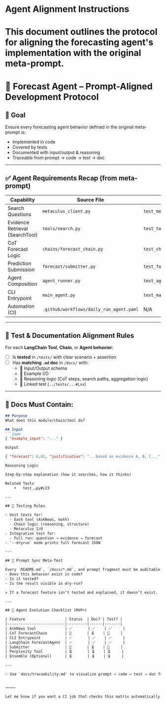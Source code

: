 # Agent Alignment Instructions
# This document outlines the protocol for aligning the forecasting agent's implementation with the original meta-prompt.
# 🧠 Forecast Agent – Prompt-Aligned Development Protocol

## 🎯 Goal

Ensure every forecasting agent behavior defined in the original meta-prompt is:
- Implemented in code
- Covered by tests
- Documented with input/output & reasoning
- Traceable from prompt → code → test → doc

---

## ✅ Agent Requirements Recap (from meta-prompt)

| Capability                | Source File                         | Test File                          | Doc File                            |
|---------------------------|-------------------------------------|------------------------------------|--------------------------------------|
| Search Questions          | `metaculus_client.py`               | `test_metaculus_client.py`         | `/docs/api/metaculus_client.md`     |
| Evidence Retrieval (SearchTool) | `tools/search.py`             | `test_tools/test_search.py`        | `/docs/tools/search.md`             |
| CoT Forecast Logic        | `chains/forecast_chain.py`          | `test_chains/test_forecast_chain.py`| `/docs/chains/forecast_chain.md`    |
| Prediction Submission     | `forecast/submitter.py`             | `test_forecast/test_submitter.py`  | `/docs/forecast/submitter.md`       |
| Agent Composition         | `agent_runner.py`                   | `test_agent_runner.py`             | `/docs/agent/forecast_agent.md`     |
| CLI Entrypoint            | `main_agent.py`                     | `test_main_agent.py`               | `/docs/entrypoints/main_agent.md`   |
| Automation (CI)           | `.github/workflows/daily_run_agent.yaml` | N/A                          | `/docs/infra/ci_workflow.md`        |

---

## 🔄 Test & Documentation Alignment Rules

For each **LangChain Tool**, **Chain**, or **Agent behavior**:

- [ ] Is **tested** in `/tests/` with clear scenario + assertion
- [ ] Has **matching `.md` doc** in `/docs/` with:
  - 🧾 Input/Output schema
  - 🔁 Example I/O
  - 🤔 Reasoning logic (CoT steps, search paths, aggregation logic)
  - 🧪 Linked test (`../tests/...#Lxx`)

---

## 📘 Docs Must Contain:

```md
## Purpose
What does this module/chain/tool do?

## Input
```json
{ "example_input": "..." }

Output

{ "forecast": 0.82, "justification": "...based on evidence A, B, C..." }

Reasoning Logic

Step-by-step explanation (how it searches, how it thinks)

Related Tests
	•	test_…py#L23

---

## 🧪 Testing Rules

- Unit tests for:
  - Each tool (AskNews, math)
  - Chain logic (reasoning, structure)
  - Metaculus I/O
- Integration test for:
  - Full run: question → evidence → forecast
- `--dryrun` mode prints full forecast JSON

---

## 🧠 Prompt Sync Meta-Test

Every `README.md`, `/docs/*.md`, and prompt fragment must be auditable:
- Does this behavior exist in code?
- Is it tested?
- Is the result visible in dry-run?

> If a forecast feature isn’t tested and explained, it doesn’t exist.

---

## 🧩 Agent Evolution Checklist (MVP+)

| Feature                  | Status  | Doc? | Test? |
|--------------------------|---------|------|-------|
| AskNews tool             | ✅       | ✅    | ✅     |
| CoT ForecastChain        | 🔄       | ⏳    | 🔄     |
| CLI Entrypoint           | ✅       | ✅    | ✅     |
| LangChain ForecastAgent  | ✅       | ✅    | ✅     |
| Submitter                | 🔄       | ⏳    | 🔄     |
| Perplexity Tool          | ⏳       | ⏳    | ⏳     |
| Ensemble (Optional)      | ⏳       | ⏳    | ⏳     |

---

💡 Use `docs/traceability.md` to visualize prompt → code → test → doc for all behaviors.


⸻

Let me know if you want a CI job that checks this matrix automatically and flags any missing links.